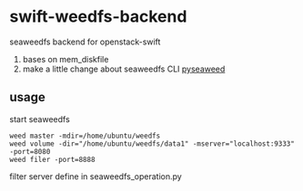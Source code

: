 # swift-weedfs-backend
seaweedfs backend for openstack-swift

1. bases on mem_diskfile
2. make a little change about seaweedfs CLI [pyseaweed](https://github.com/utek/pyseaweed)

## usage
start seaweedfs
```
weed master -mdir=/home/ubuntu/weedfs
weed volume -dir="/home/ubuntu/weedfs/data1" -mserver="localhost:9333"  -port=8080
weed filer -port=8888
```
filter server define in seaweedfs_operation.py
